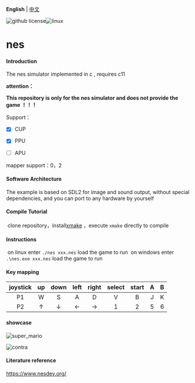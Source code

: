 **English** | [中文](./README_zh.md) 

![github license](https://img.shields.io/github/license/Dozingfiretruck/nes)![linux](https://github.com/Dozingfiretruck/nes/actions/workflows/action.yml/badge.svg?branch=master)



# nes

#### Introduction
The nes simulator implemented in c , requires c11

**attention：**

**This repository is only for the nes simulator and does not provide the game ！！！**

Support：

- [x] CUP

- [x] PPU

- [ ] APU

mapper  support：0，2

#### Software Architecture
The example is based on SDL2 for image and sound output, without special dependencies, and you can port to any hardware by yourself


#### Compile Tutorial

​	clone repository，install[xmake](https://github.com/xmake-io/xmake)  ，execute `xmake` directly to compile

#### Instructions

​	on linux enter  `./nes xxx.nes` load the game to run
​	on windows enter `.\nes.exe xxx.nes` load the game to run



#### Key mapping

| joystick |  up  | down | left | right | select | start |  A   |  B   |
| :------: | :--: | :--: | :--: | :---: | :----: | :---: | :--: | :--: |
|    P1    |  W   |  S   |  A   |   D   |   V    |   B   |  J   |  K   |
|    P2    |  ↑   |  ↓   |  ←   |   →   |   1    |   2   |  5   |  6   |

#### showcase

![super_mario](E:\code\codeup\nes\doc\super_mario.png)

![contra](E:\code\codeup\nes\doc\contra.png)



#### Literature reference

https://www.nesdev.org/



